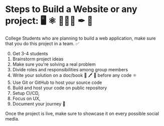 # Steps to Build a Website or any project: 🖥️ ⚛️ 🧑‍🤝‍🧑 ✒ 📎
College Students who are planning to build a web application, make sure that you do this project in a team. ✅

0. Get 3-4 students
1. Brainstorm project ideas
2. Make sure you're solving a real problem
3. Divide roles and responsibilities among group members
4. Write your solution on a doc/book 📘 🖊️ 📝 before any code ⚛️
5. Use Git or GitHub to host your source code 
6. Build and host your code on public repository
7. Setup CI/CD,
8. Focus on UX,
9. Document your journey 🥾

Once the project is live, make sure to showcase it on every possible social media.
